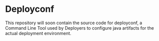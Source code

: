 # Deployconf

This repository will soon contain the source code for deployconf, a Command Line Tool
used by Deployers to configure java artifacts for the actual deployment
environment.
